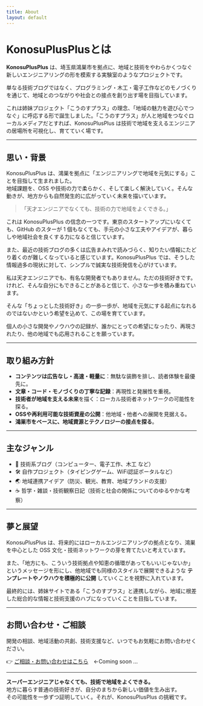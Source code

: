 ```yaml
---
title: About
layout: default
---
```


# KonosuPlusPlusとは

**KonosuPlusPlus** は、埼玉県鴻巣市を拠点に、地域と技術をやわらかくつなぐ新しいエンジニアリングの形を模索する実験室のようなプロジェクトです。

単なる技術ブログではなく、プログラミング・木工・電子工作などのモノづくりを通じて、地域とのつながりや社会との接点を創り出す場を目指しています。

これは姉妹プロジェクト「こうのすプラス」の理念、「地域の魅力を遊び心でつなぐ」に呼応する形で誕生しました。「こうのすプラス」が人と地域をつなぐローカルメディアだとすれば、KonosuPlusPlus は技術で地域を支えるエンジニアの居場所を可視化し、育てていく場です。

---

## 思い・背景

KonosuPlusPlus は、鴻巣を拠点に「エンジニアリングで地域を元気にする」ことを目指して生まれました。  
地域課題を、OSS や技術の力で柔らかく、そして楽しく解決していく。そんな動きが、地方からも自然発生的に広がっていく未来を描いています。

> 「天才エンジニアでなくても、技術の力で地域をよくできる。」

これは KonosuPlusPlus の信念の一つです。東京のスタートアップにいなくても、GitHub のスターが 1 個もなくても、手元の小さな工夫やアイデアが、暮らしや地域社会を良くする力になると信じています。

また、最近の技術ブログの多くは広告まみれで読みづらく、知りたい情報にたどり着くのが難しくなっていると感じています。KonosuPlusPlus では、そうした情報過多の現状に対して、シンプルで誠実な技術発信を心がけています。

私は天才エンジニアでも、有名な開発者でもありません。ただの技術好きです。けれど、そんな自分にもできることがあると信じて、小さな一歩を積み重ねています。

そんな「ちょっとした技術好き」の一歩一歩が、地域を元気にする起点になれるのではないかという希望を込めて、この場を育てています。

個人の小さな開発やノウハウの記録が、誰かにとっての希望になったり、再現されたり、他の地域でも応用されることを願っています。

---

## 取り組み方針

* **コンテンツは広告なし・高速・軽量に**：無駄な装飾を排し、読者体験を最優先に。
* **文章・コード・モノづくりの丁寧な記録**：再現性と発展性を重視。
* **技術者が地域を支える未来**を描く：ローカル技術者ネットワークの可能性を探る。
* **OSSや再利用可能な技術資産の公開**：他地域・他者への展開を見据える。
* **鴻巣市をベースに、地域資源とテクノロジーの接点を探る**。

---

## 主なジャンル

* 📘 技術系ブログ（コンピューター、電子工作、木工 など）
* 🛠 自作プロジェクト（タイピングゲーム、WiFi認証ポータルなど）
* 🌏 地域連携アイデア（防災、観光、教育、地域ブランドの支援）
* ☕ 哲学・雑談・技術観察日記（技術と社会の関係についてのゆるやかな考察）

---

## 夢と展望

KonosuPlusPlus は、将来的にはローカルエンジニアリングの拠点となり、鴻巣を中心とした OSS 文化・技術ネットワークの芽を育てたいと考えています。

また、「地方にも、こういう技術拠点や知恵の循環があってもいいじゃないか」というメッセージを形にし、他地域でも同様のスタイルで展開できるような **テンプレートやノウハウを積極的に公開** していくことを視野に入れています。

最終的には、姉妹サイトである「こうのすプラス」と連携しながら、地域に根差した総合的な情報と技術支援のハブになっていくことを目指しています。

---

## お問い合わせ・ご相談

開発の相談、地域活動の共創、技術支援など、いつでもお気軽にお問い合わせください。

👉 [ご相談・お問い合わせはこちら](/contact/)　←Coming soon ...

---

**スーパーエンジニアじゃなくても、技術で地域をよくできる。**  
地方に暮らす普通の技術好きが、自分のまちから新しい価値を生み出す。  
その可能性を一歩ずつ証明していく。それが、KonosuPlusPlus の挑戦です。
